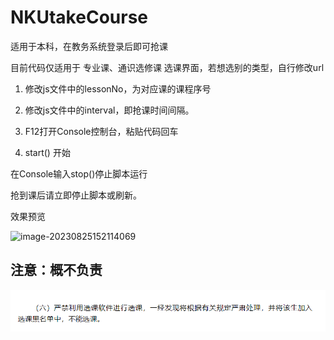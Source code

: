# NKUtakeCourse

适用于本科，在教务系统登录后即可抢课

目前代码仅适用于 专业课、通识选修课 选课界面，若想选别的类型，自行修改url

1. 修改js文件中的lessonNo，为对应课的课程序号

2. 修改js文件中的interval，即抢课时间间隔。

3. F12打开Console控制台，粘贴代码回车

4. start() 开始

在Console输入stop()停止脚本运行

抢到课后请立即停止脚本或刷新。

效果预览

![image-20230825152114069](C:/Users/wu/AppData/Roaming/Typora/typora-user-images/image-20230825152114069.png)

## 注意：概不负责

![attention](attention.png)

